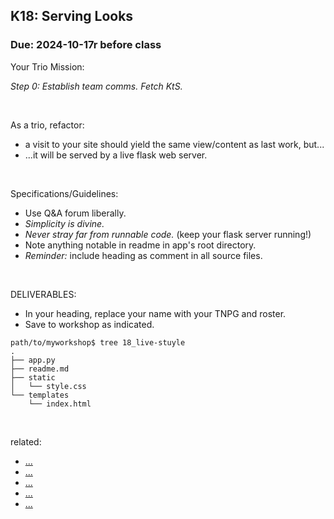 ## K18: Serving Looks
### Due: 2024-10-17r before class

Your Trio Mission:

_Step 0: Establish team comms. Fetch KtS._

<br>

As a trio, refactor:
* a visit to your site should yield the same view/content as last work, but...
* ...it will be served by a live flask web server.


<br>

Specifications/Guidelines:
  - Use Q&A forum liberally.
  - *Simplicity is divine.*
  - *Never stray far from runnable code.* (keep your flask server running!)
  - Note anything notable in readme in app's root directory.
  - _Reminder:_ include heading as comment in all source files.
<br>

DELIVERABLES:
* In your heading, replace your name with your TNPG and roster.
* Save to workshop as indicated.

```
path/to/myworkshop$ tree 18_live-stuyle
.
├── app.py
├── readme.md
├── static
│   └── style.css
└── templates
    └── index.html

```

<br>

related:
* [...](https://flask.palletsprojects.com/en/2.3.x/quickstart/#static-files)
* [...](https://developer.mozilla.org/en-US/docs/Web/CSS/Cascade)
* [...](https://developer.mozilla.org/en-US/docs/Web/CSS)
* [...](https://www.imdb.com/title/tt0084904/)
* [...](https://www.theodysseyonline.com/walt-frazier-quotes-rhymes-new-york-knicks-fans)

<br>
